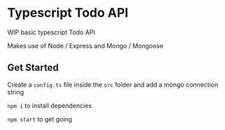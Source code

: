 # Typescript Todo API

WIP basic typescript Todo API

Makes use of Node / Express and Mongo / Mongoose

## Get Started

Create a `config.ts` file inside the `src` folder and add a mongo connection string

`npm i` to install dependencies

`npm start` to get going
